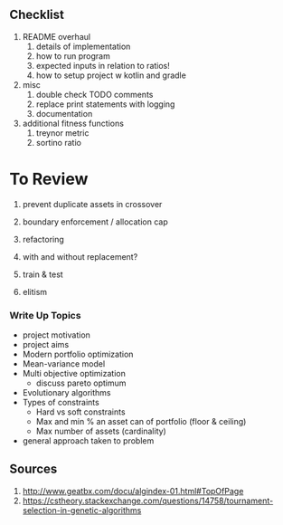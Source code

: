 ## Checklist
1. README overhaul
    1. details of implementation
    1. how to run program
    1. expected inputs in relation to ratios!
    1. how to setup project w kotlin and gradle
1. misc
    1. double check TODO comments
    1. replace print statements with logging
    1. documentation
1. additional fitness functions
    1. treynor metric
    1. sortino ratio
    
# To Review
1. prevent duplicate assets in crossover
1. boundary enforcement / allocation cap

1. refactoring
1. with and without replacement?
1. train & test 
1. elitism

### Write Up Topics
- project motivation
- project aims
- Modern portfolio optimization
- Mean-variance model
- Multi objective optimization
    - discuss pareto optimum
- Evolutionary algorithms
- Types of constraints
    - Hard vs soft constraints
    - Max and min % an asset can of portfolio (floor & ceiling)
    - Max number of assets (cardinality)
- general approach taken to problem

## Sources
1. http://www.geatbx.com/docu/algindex-01.html#TopOfPage
1. https://cstheory.stackexchange.com/questions/14758/tournament-selection-in-genetic-algorithms
